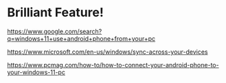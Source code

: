 # Brilliant Feature!
https://www.google.com/search?q=windows+11+use+android+phone+from+your+pc

https://www.microsoft.com/en-us/windows/sync-across-your-devices

https://www.pcmag.com/how-to/how-to-connect-your-android-phone-to-your-windows-11-pc
